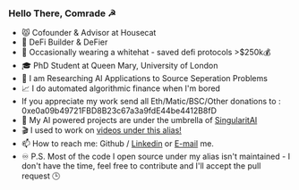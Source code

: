 ### Hello There, Comrade ☭

- 😾 Cofounder & Advisor at Housecat 
- 👷 DeFi Builder & DeFier
- 🎩 Occasionally wearing a whitehat - saved defi protocols >$250k💰
- 🎓 PhD Student at Queen Mary, University of London
- 🔬 I am Researching AI Applications to Source Seperation Problems
- 📈 I do automated algorithmic finance when I'm bored
- If you appreciate my work send all Eth/Matic/BSC/Other donations to : 0xe0a09b49721FBD8B23c67a3a9fdE44be4412B8fD 
- 🤖 My AI powered projects are under the umbrella of [SingularitAI](https://github.com/singularitai)
- 🎬 I used to work on [videos under this alias!](https://www.youtube.com/channel/UCamWRprZmZ02TJAvGCCZzYg) 
- 📫 How to reach me: Github / [Linkedin](https://www.linkedin.com/in/harnickkhera/) or [E-mail](harnickk@gmail.com) me.
- ♾️ P.S. Most of the code I open source under my alias isn't maintained - I don't have the time, feel free to contribute and I'll accept the pull request 🕒
